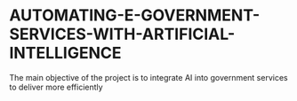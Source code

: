 # AUTOMATING-E-GOVERNMENT-SERVICES-WITH-ARTIFICIAL-INTELLIGENCE
 The main objective of the project is to integrate AI into government services to        deliver more efficiently
